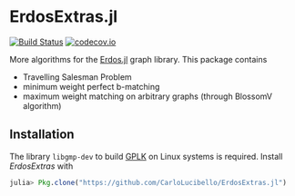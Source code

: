 # ErdosExtras.jl

[![Build Status](https://travis-ci.org/CarloLucibello/ErdosExtras.jl.svg?branch=master)](https://travis-ci.org/CarloLucibello/ErdosExtras.jl)
[![codecov.io](http://codecov.io/github/CarloLucibello/ErdosExtras.jl/coverage.svg?branch=master)](http://codecov.io/github/CarloLucibello/ErdosExtras.jl?branch=master)

More algorithms for the [Erdos.jl](https://github.com/CarloLucibello/Erdos.jl) graph library.
This package contains

- Travelling Salesman Problem
- minimum weight perfect b-matching
- maximum weight matching on arbitrary graphs (through BlossomV algorithm)


## Installation
The library `libgmp-dev` to build [GPLK](https://github.com/JuliaOpt/GLPK.jl) on Linux systems is required.
Install *ErdosExtras* with
```julia
julia> Pkg.clone("https://github.com/CarloLucibello/ErdosExtras.jl")
```
